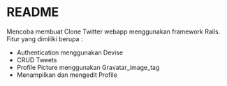# README

Mencoba membuat Clone Twitter webapp menggunakan framework Rails. Fitur yang dimiliki berupa :
* Authentication menggunakan Devise
* CRUD Tweets
* Profile Picture menggunakan Gravatar_image_tag
* Menampilkan dan mengedit Profile
